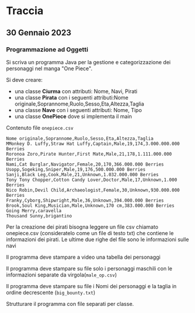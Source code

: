 # Traccia

## 30 Gennaio 2023

### Programmazione ad Oggetti

Si scriva un programma Java per la gestione e categorizzazione dei personaggi nel manga "One Piece".

Si deve creare:

* una classe **Ciurma** con attributi: Nome, Navi, Pirati
* una classe **Pirata** con i seguenti attributi:Nome originale,Soprannome,Ruolo,Sesso,Eta,Altezza,Taglia
* una classe **Nave** con i seguenti attributi: Nome, Tipo
* una classe **OnePiece** dove si implementa il main

Contenuto file ```onepiece.csv```

```csv
Nome originale,Soprannome,Ruolo,Sesso,Eta,Altezza,Taglia
MMonkey D. Luffy,Straw Hat Luffy,Captain,Male,19,174,3.000.000.000 Berries
Roronoa Zoro,Pirate Hunter,First Mate,Male,21,178,1.111.000.000 Berries
Nami,Cat Burglar,Navigator,Female,20,170,366.000.000 Berries
Usopp,Sogeking,Sniper,Male,19,176,500.000.000 Berries
Sanji,Black Leg,Cook,Male,21,Unknown,1.032.000.000 Berries
Tony Tony Chopper,Cotton Candy Lover,Doctor,Male,17,Unknown,1.000 Berries
Nico Robin,Devil Child,Archaeologist,Female,30,Unknown,930.000.000 Berries
Franky,Cyborg,Shipwright,Male,36,Unknown,394.000.000 Berries
Brook,Soul King,Musician,Male,Unknown,170 cm,383.000.000 Berries
Going Merry,caravella
Thousand Sunny,brigantino
```

Per la creazione dei pirati bisogna leggere un file csv chiamato onepiece.csv (consideratelo come un file di testo txt) che contiene le informazioni dei pirati. Le ultime due righe del file sono le informazioni sulle navi

Il programma deve stampare a video una tabella dei personaggi

Il programma deve stampare su file solo i personaggi maschili con le informazioni separate da virgola(```male_op.csv```)

Il programma deve stampare su file i Nomi dei personaggi e la taglia in ordine decrescente (```big_bounty.txt```)

Strutturare il programma con file separati per classe.
